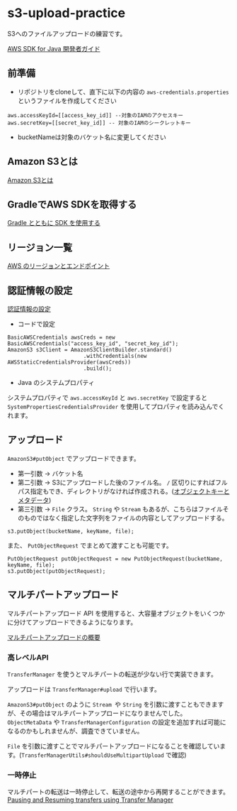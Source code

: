 # s3-upload-practice
S3へのファイルアップロードの練習です。

[AWS SDK for Java 開発者ガイド](https://docs.aws.amazon.com/ja_jp/sdk-for-java/v1/developer-guide/welcome.html)

## 前準備
- リポジトリをcloneして、直下に以下の内容の `aws-credentials.properties` というファイルを作成してください
```
aws.accessKeyId=[[access_key_id]] --対象のIAMのアクセスキー
aws.secretKey=[[secret_key_id]] -- 対象のIAMのシークレットキー
```
- bucketNameは対象のバケット名に変更してください


## Amazon S3とは
[Amazon S3とは](https://docs.aws.amazon.com/ja_jp/AmazonS3/latest/dev/Welcome.html)

## GradleでAWS SDKを取得する
[Gradle とともに SDK を使用する](https://docs.aws.amazon.com/ja_jp/sdk-for-java/v1/developer-guide/setup-project-gradle.html)

## リージョン一覧
[AWS のリージョンとエンドポイント](https://docs.aws.amazon.com/ja_jp/general/latest/gr/rande.html)

## 認証情報の設定
[認証情報の設定](https://docs.aws.amazon.com/ja_jp/sdk-for-java/v1/developer-guide/credentials.html)

- コードで設定
```
BasicAWSCredentials awsCreds = new BasicAWSCredentials("access_key_id", "secret_key_id");
AmazonS3 s3Client = AmazonS3ClientBuilder.standard()
                        .withCredentials(new AWSStaticCredentialsProvider(awsCreds))
                        .build();
```

- Java のシステムプロパティ

システムプロパティで `aws.accessKeyId` と `aws.secretKey` で設定すると `SystemPropertiesCredentialsProvider` を使用してプロパティを読み込んでくれます。

## アップロード
`AmazonS3#putObject` でアップロードできます。

- 第一引数 -> バケット名
- 第二引数 -> S3にアップロードした後のファイル名。 `/` 区切りにすればフルパス指定もでき、ディレクトリがなければ作成される。([オブジェクトキーとメタデータ](https://docs.aws.amazon.com/ja_jp/AmazonS3/latest/dev/UsingMetadata.html))
- 第三引数 -> `File` クラス。 `String` や `Stream` もあるが、こちらはファイルそのものではなく指定した文字列をファイルの内容としてアップロードする。
```
s3.putObject(bucketName, keyName, file);
```

また、 `PutObjectRequest` でまとめて渡すことも可能です。
```
PutObjectRequest putObjectRequest = new PutObjectRequest(bucketName, keyName, file);
s3.putObject(putObjectRequest);
```

## マルチパートアップロード
マルチパートアップロード API を使用すると、大容量オブジェクトをいくつかに分けてアップロードできるようになります。

[マルチパートアップロードの概要](https://docs.aws.amazon.com/ja_jp/AmazonS3/latest/dev/mpuoverview.html)

### 高レベルAPI
`TransferManager` を使うとマルチパートの転送が少ない行で実装できます。

アップロードは `TransferManager#upload` で行います。

`AmazonS3#putObject` のように `Stream `や `String` を引数に渡すこともできますが、その場合はマルチパートアップロードになりませんでした。 `ObjectMetaData` や `TransferManagerConfiguration` の設定を追加すれば可能になるのかもしれませんが、調査できていません。
 
`File` を引数に渡すことでマルチパートアップロードになることを確認しています。(`TransferManagerUtils#shouldUseMultipartUpload` で確認)

### 一時停止
マルチパートの転送は一時停止して、転送の途中から再開することができます。
[Pausing and Resuming transfers using Transfer Manager](https://aws.amazon.com/jp/blogs/developer/pausing-and-resuming-transfers-using-transfer-manager/)


